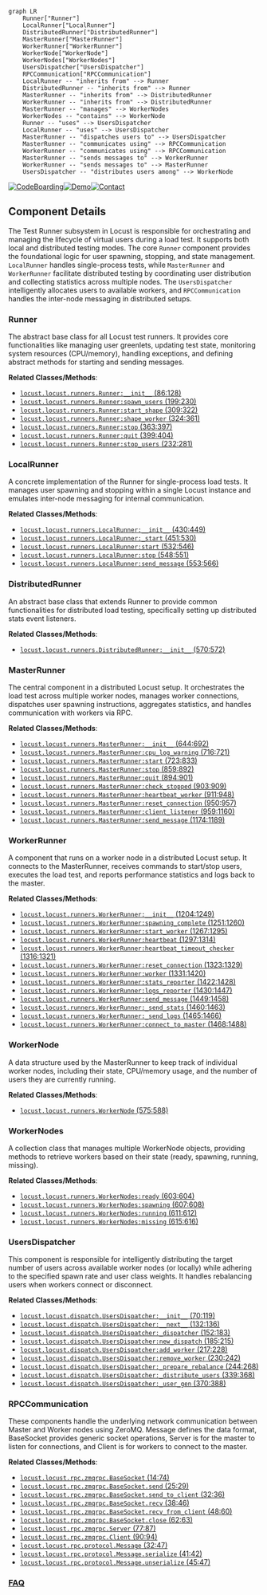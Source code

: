 ```mermaid
graph LR
    Runner["Runner"]
    LocalRunner["LocalRunner"]
    DistributedRunner["DistributedRunner"]
    MasterRunner["MasterRunner"]
    WorkerRunner["WorkerRunner"]
    WorkerNode["WorkerNode"]
    WorkerNodes["WorkerNodes"]
    UsersDispatcher["UsersDispatcher"]
    RPCCommunication["RPCCommunication"]
    LocalRunner -- "inherits from" --> Runner
    DistributedRunner -- "inherits from" --> Runner
    MasterRunner -- "inherits from" --> DistributedRunner
    WorkerRunner -- "inherits from" --> DistributedRunner
    MasterRunner -- "manages" --> WorkerNodes
    WorkerNodes -- "contains" --> WorkerNode
    Runner -- "uses" --> UsersDispatcher
    LocalRunner -- "uses" --> UsersDispatcher
    MasterRunner -- "dispatches users to" --> UsersDispatcher
    MasterRunner -- "communicates using" --> RPCCommunication
    WorkerRunner -- "communicates using" --> RPCCommunication
    MasterRunner -- "sends messages to" --> WorkerRunner
    WorkerRunner -- "sends messages to" --> MasterRunner
    UsersDispatcher -- "distributes users among" --> WorkerNode
```
[![CodeBoarding](https://img.shields.io/badge/Generated%20by-CodeBoarding-9cf?style=flat-square)](https://github.com/CodeBoarding/CodeBoarding)[![Demo](https://img.shields.io/badge/Try%20our-Demo-blue?style=flat-square)](https://www.codeboarding.org/demo)[![Contact](https://img.shields.io/badge/Contact%20us%20-%20contact@codeboarding.org-lightgrey?style=flat-square)](mailto:contact@codeboarding.org)

## Component Details

The Test Runner subsystem in Locust is responsible for orchestrating and managing the lifecycle of virtual users during a load test. It supports both local and distributed testing modes. The core `Runner` component provides the foundational logic for user spawning, stopping, and state management. `LocalRunner` handles single-process tests, while `MasterRunner` and `WorkerRunner` facilitate distributed testing by coordinating user distribution and collecting statistics across multiple nodes. The `UsersDispatcher` intelligently allocates users to available workers, and `RPCCommunication` handles the inter-node messaging in distributed setups.

### Runner
The abstract base class for all Locust test runners. It provides core functionalities like managing user greenlets, updating test state, monitoring system resources (CPU/memory), handling exceptions, and defining abstract methods for starting and sending messages.


**Related Classes/Methods**:

- <a href="https://github.com/locustio/locust/blob/master/locust/runners.py#L86-L128" target="_blank" rel="noopener noreferrer">`locust.locust.runners.Runner:__init__` (86:128)</a>
- <a href="https://github.com/locustio/locust/blob/master/locust/runners.py#L199-L230" target="_blank" rel="noopener noreferrer">`locust.locust.runners.Runner:spawn_users` (199:230)</a>
- <a href="https://github.com/locustio/locust/blob/master/locust/runners.py#L309-L322" target="_blank" rel="noopener noreferrer">`locust.locust.runners.Runner:start_shape` (309:322)</a>
- <a href="https://github.com/locustio/locust/blob/master/locust/runners.py#L324-L361" target="_blank" rel="noopener noreferrer">`locust.locust.runners.Runner:shape_worker` (324:361)</a>
- <a href="https://github.com/locustio/locust/blob/master/locust/runners.py#L363-L397" target="_blank" rel="noopener noreferrer">`locust.locust.runners.Runner:stop` (363:397)</a>
- <a href="https://github.com/locustio/locust/blob/master/locust/runners.py#L399-L404" target="_blank" rel="noopener noreferrer">`locust.locust.runners.Runner:quit` (399:404)</a>
- <a href="https://github.com/locustio/locust/blob/master/locust/runners.py#L232-L281" target="_blank" rel="noopener noreferrer">`locust.locust.runners.Runner:stop_users` (232:281)</a>


### LocalRunner
A concrete implementation of the Runner for single-process load tests. It manages user spawning and stopping within a single Locust instance and emulates inter-node messaging for internal communication.


**Related Classes/Methods**:

- <a href="https://github.com/locustio/locust/blob/master/locust/runners.py#L430-L449" target="_blank" rel="noopener noreferrer">`locust.locust.runners.LocalRunner:__init__` (430:449)</a>
- <a href="https://github.com/locustio/locust/blob/master/locust/runners.py#L451-L530" target="_blank" rel="noopener noreferrer">`locust.locust.runners.LocalRunner:_start` (451:530)</a>
- <a href="https://github.com/locustio/locust/blob/master/locust/runners.py#L532-L546" target="_blank" rel="noopener noreferrer">`locust.locust.runners.LocalRunner:start` (532:546)</a>
- <a href="https://github.com/locustio/locust/blob/master/locust/runners.py#L548-L551" target="_blank" rel="noopener noreferrer">`locust.locust.runners.LocalRunner:stop` (548:551)</a>
- <a href="https://github.com/locustio/locust/blob/master/locust/runners.py#L553-L566" target="_blank" rel="noopener noreferrer">`locust.locust.runners.LocalRunner:send_message` (553:566)</a>


### DistributedRunner
An abstract base class that extends Runner to provide common functionalities for distributed load testing, specifically setting up distributed stats event listeners.


**Related Classes/Methods**:

- <a href="https://github.com/locustio/locust/blob/master/locust/runners.py#L570-L572" target="_blank" rel="noopener noreferrer">`locust.locust.runners.DistributedRunner:__init__` (570:572)</a>


### MasterRunner
The central component in a distributed Locust setup. It orchestrates the load test across multiple worker nodes, manages worker connections, dispatches user spawning instructions, aggregates statistics, and handles communication with workers via RPC.


**Related Classes/Methods**:

- <a href="https://github.com/locustio/locust/blob/master/locust/runners.py#L644-L692" target="_blank" rel="noopener noreferrer">`locust.locust.runners.MasterRunner:__init__` (644:692)</a>
- <a href="https://github.com/locustio/locust/blob/master/locust/runners.py#L716-L721" target="_blank" rel="noopener noreferrer">`locust.locust.runners.MasterRunner:cpu_log_warning` (716:721)</a>
- <a href="https://github.com/locustio/locust/blob/master/locust/runners.py#L723-L833" target="_blank" rel="noopener noreferrer">`locust.locust.runners.MasterRunner:start` (723:833)</a>
- <a href="https://github.com/locustio/locust/blob/master/locust/runners.py#L859-L892" target="_blank" rel="noopener noreferrer">`locust.locust.runners.MasterRunner:stop` (859:892)</a>
- <a href="https://github.com/locustio/locust/blob/master/locust/runners.py#L894-L901" target="_blank" rel="noopener noreferrer">`locust.locust.runners.MasterRunner:quit` (894:901)</a>
- <a href="https://github.com/locustio/locust/blob/master/locust/runners.py#L903-L909" target="_blank" rel="noopener noreferrer">`locust.locust.runners.MasterRunner:check_stopped` (903:909)</a>
- <a href="https://github.com/locustio/locust/blob/master/locust/runners.py#L911-L948" target="_blank" rel="noopener noreferrer">`locust.locust.runners.MasterRunner:heartbeat_worker` (911:948)</a>
- <a href="https://github.com/locustio/locust/blob/master/locust/runners.py#L950-L957" target="_blank" rel="noopener noreferrer">`locust.locust.runners.MasterRunner:reset_connection` (950:957)</a>
- <a href="https://github.com/locustio/locust/blob/master/locust/runners.py#L959-L1160" target="_blank" rel="noopener noreferrer">`locust.locust.runners.MasterRunner:client_listener` (959:1160)</a>
- <a href="https://github.com/locustio/locust/blob/master/locust/runners.py#L1174-L1189" target="_blank" rel="noopener noreferrer">`locust.locust.runners.MasterRunner:send_message` (1174:1189)</a>


### WorkerRunner
A component that runs on a worker node in a distributed Locust setup. It connects to the MasterRunner, receives commands to start/stop users, executes the load test, and reports performance statistics and logs back to the master.


**Related Classes/Methods**:

- <a href="https://github.com/locustio/locust/blob/master/locust/runners.py#L1204-L1249" target="_blank" rel="noopener noreferrer">`locust.locust.runners.WorkerRunner:__init__` (1204:1249)</a>
- <a href="https://github.com/locustio/locust/blob/master/locust/runners.py#L1251-L1260" target="_blank" rel="noopener noreferrer">`locust.locust.runners.WorkerRunner:spawning_complete` (1251:1260)</a>
- <a href="https://github.com/locustio/locust/blob/master/locust/runners.py#L1267-L1295" target="_blank" rel="noopener noreferrer">`locust.locust.runners.WorkerRunner:start_worker` (1267:1295)</a>
- <a href="https://github.com/locustio/locust/blob/master/locust/runners.py#L1297-L1314" target="_blank" rel="noopener noreferrer">`locust.locust.runners.WorkerRunner:heartbeat` (1297:1314)</a>
- <a href="https://github.com/locustio/locust/blob/master/locust/runners.py#L1316-L1321" target="_blank" rel="noopener noreferrer">`locust.locust.runners.WorkerRunner:heartbeat_timeout_checker` (1316:1321)</a>
- <a href="https://github.com/locustio/locust/blob/master/locust/runners.py#L1323-L1329" target="_blank" rel="noopener noreferrer">`locust.locust.runners.WorkerRunner:reset_connection` (1323:1329)</a>
- <a href="https://github.com/locustio/locust/blob/master/locust/runners.py#L1331-L1420" target="_blank" rel="noopener noreferrer">`locust.locust.runners.WorkerRunner:worker` (1331:1420)</a>
- <a href="https://github.com/locustio/locust/blob/master/locust/runners.py#L1422-L1428" target="_blank" rel="noopener noreferrer">`locust.locust.runners.WorkerRunner:stats_reporter` (1422:1428)</a>
- <a href="https://github.com/locustio/locust/blob/master/locust/runners.py#L1430-L1447" target="_blank" rel="noopener noreferrer">`locust.locust.runners.WorkerRunner:logs_reporter` (1430:1447)</a>
- <a href="https://github.com/locustio/locust/blob/master/locust/runners.py#L1449-L1458" target="_blank" rel="noopener noreferrer">`locust.locust.runners.WorkerRunner:send_message` (1449:1458)</a>
- <a href="https://github.com/locustio/locust/blob/master/locust/runners.py#L1460-L1463" target="_blank" rel="noopener noreferrer">`locust.locust.runners.WorkerRunner:_send_stats` (1460:1463)</a>
- <a href="https://github.com/locustio/locust/blob/master/locust/runners.py#L1465-L1466" target="_blank" rel="noopener noreferrer">`locust.locust.runners.WorkerRunner:_send_logs` (1465:1466)</a>
- <a href="https://github.com/locustio/locust/blob/master/locust/runners.py#L1468-L1488" target="_blank" rel="noopener noreferrer">`locust.locust.runners.WorkerRunner:connect_to_master` (1468:1488)</a>


### WorkerNode
A data structure used by the MasterRunner to keep track of individual worker nodes, including their state, CPU/memory usage, and the number of users they are currently running.


**Related Classes/Methods**:

- <a href="https://github.com/locustio/locust/blob/master/locust/runners.py#L575-L588" target="_blank" rel="noopener noreferrer">`locust.locust.runners.WorkerNode` (575:588)</a>


### WorkerNodes
A collection class that manages multiple WorkerNode objects, providing methods to retrieve workers based on their state (ready, spawning, running, missing).


**Related Classes/Methods**:

- <a href="https://github.com/locustio/locust/blob/master/locust/runners.py#L603-L604" target="_blank" rel="noopener noreferrer">`locust.locust.runners.WorkerNodes:ready` (603:604)</a>
- <a href="https://github.com/locustio/locust/blob/master/locust/runners.py#L607-L608" target="_blank" rel="noopener noreferrer">`locust.locust.runners.WorkerNodes:spawning` (607:608)</a>
- <a href="https://github.com/locustio/locust/blob/master/locust/runners.py#L611-L612" target="_blank" rel="noopener noreferrer">`locust.locust.runners.WorkerNodes:running` (611:612)</a>
- <a href="https://github.com/locustio/locust/blob/master/locust/runners.py#L615-L616" target="_blank" rel="noopener noreferrer">`locust.locust.runners.WorkerNodes:missing` (615:616)</a>


### UsersDispatcher
This component is responsible for intelligently distributing the target number of users across available worker nodes (or locally) while adhering to the specified spawn rate and user class weights. It handles rebalancing users when workers connect or disconnect.


**Related Classes/Methods**:

- <a href="https://github.com/locustio/locust/blob/master/locust/dispatch.py#L70-L119" target="_blank" rel="noopener noreferrer">`locust.locust.dispatch.UsersDispatcher:__init__` (70:119)</a>
- <a href="https://github.com/locustio/locust/blob/master/locust/dispatch.py#L132-L136" target="_blank" rel="noopener noreferrer">`locust.locust.dispatch.UsersDispatcher:__next__` (132:136)</a>
- <a href="https://github.com/locustio/locust/blob/master/locust/dispatch.py#L152-L183" target="_blank" rel="noopener noreferrer">`locust.locust.dispatch.UsersDispatcher:_dispatcher` (152:183)</a>
- <a href="https://github.com/locustio/locust/blob/master/locust/dispatch.py#L185-L215" target="_blank" rel="noopener noreferrer">`locust.locust.dispatch.UsersDispatcher:new_dispatch` (185:215)</a>
- <a href="https://github.com/locustio/locust/blob/master/locust/dispatch.py#L217-L228" target="_blank" rel="noopener noreferrer">`locust.locust.dispatch.UsersDispatcher:add_worker` (217:228)</a>
- <a href="https://github.com/locustio/locust/blob/master/locust/dispatch.py#L230-L242" target="_blank" rel="noopener noreferrer">`locust.locust.dispatch.UsersDispatcher:remove_worker` (230:242)</a>
- <a href="https://github.com/locustio/locust/blob/master/locust/dispatch.py#L244-L268" target="_blank" rel="noopener noreferrer">`locust.locust.dispatch.UsersDispatcher:_prepare_rebalance` (244:268)</a>
- <a href="https://github.com/locustio/locust/blob/master/locust/dispatch.py#L339-L368" target="_blank" rel="noopener noreferrer">`locust.locust.dispatch.UsersDispatcher:_distribute_users` (339:368)</a>
- <a href="https://github.com/locustio/locust/blob/master/locust/dispatch.py#L370-L388" target="_blank" rel="noopener noreferrer">`locust.locust.dispatch.UsersDispatcher:_user_gen` (370:388)</a>


### RPCCommunication
These components handle the underlying network communication between Master and Worker nodes using ZeroMQ. Message defines the data format, BaseSocket provides generic socket operations, Server is for the master to listen for connections, and Client is for workers to connect to the master.


**Related Classes/Methods**:

- <a href="https://github.com/locustio/locust/blob/master/locust/rpc/zmqrpc.py#L14-L74" target="_blank" rel="noopener noreferrer">`locust.locust.rpc.zmqrpc.BaseSocket` (14:74)</a>
- <a href="https://github.com/locustio/locust/blob/master/locust/rpc/zmqrpc.py#L25-L29" target="_blank" rel="noopener noreferrer">`locust.locust.rpc.zmqrpc.BaseSocket.send` (25:29)</a>
- <a href="https://github.com/locustio/locust/blob/master/locust/rpc/zmqrpc.py#L32-L36" target="_blank" rel="noopener noreferrer">`locust.locust.rpc.zmqrpc.BaseSocket.send_to_client` (32:36)</a>
- <a href="https://github.com/locustio/locust/blob/master/locust/rpc/zmqrpc.py#L38-L46" target="_blank" rel="noopener noreferrer">`locust.locust.rpc.zmqrpc.BaseSocket.recv` (38:46)</a>
- <a href="https://github.com/locustio/locust/blob/master/locust/rpc/zmqrpc.py#L48-L60" target="_blank" rel="noopener noreferrer">`locust.locust.rpc.zmqrpc.BaseSocket.recv_from_client` (48:60)</a>
- <a href="https://github.com/locustio/locust/blob/master/locust/rpc/zmqrpc.py#L62-L63" target="_blank" rel="noopener noreferrer">`locust.locust.rpc.zmqrpc.BaseSocket.close` (62:63)</a>
- <a href="https://github.com/locustio/locust/blob/master/locust/rpc/zmqrpc.py#L77-L87" target="_blank" rel="noopener noreferrer">`locust.locust.rpc.zmqrpc.Server` (77:87)</a>
- <a href="https://github.com/locustio/locust/blob/master/locust/rpc/zmqrpc.py#L90-L94" target="_blank" rel="noopener noreferrer">`locust.locust.rpc.zmqrpc.Client` (90:94)</a>
- <a href="https://github.com/locustio/locust/blob/master/locust/rpc/protocol.py#L32-L47" target="_blank" rel="noopener noreferrer">`locust.locust.rpc.protocol.Message` (32:47)</a>
- <a href="https://github.com/locustio/locust/blob/master/locust/rpc/protocol.py#L41-L42" target="_blank" rel="noopener noreferrer">`locust.locust.rpc.protocol.Message.serialize` (41:42)</a>
- <a href="https://github.com/locustio/locust/blob/master/locust/rpc/protocol.py#L45-L47" target="_blank" rel="noopener noreferrer">`locust.locust.rpc.protocol.Message.unserialize` (45:47)</a>




### [FAQ](https://github.com/CodeBoarding/GeneratedOnBoardings/tree/main?tab=readme-ov-file#faq)